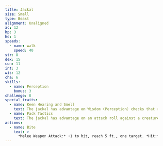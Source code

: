 ```yaml
---
title: Jackal
size: Small
type: Beast
alignment: Unaligned
ac: 12
hp: 3
hd: 1
speeds:
  - name: walk
    speed: 40
str: 8
dex: 15
con: 11
int: 3
wis: 12
cha: 6
skills:
  - name: Perception
    bonus: 3
challenge: 0
special_traits:
  - name: Keen Hearing and Smell
    text: The jackal has advantage on Wisdom (Perception) checks that rely on hearing or smell.
  - name: Pack Tactics
    text: The jackal has advantage on an attack roll against a creature if at least one of the jackal's allies is within 5 feet of the creature and the ally isn't incapacitated.
actions:
  - name: Bite
    text: >
      *Melee Weapon Attack:* +1 to hit, reach 5 ft., one target. *Hit:* 1 (1d4 -- 1) piercing damage.
---
```

